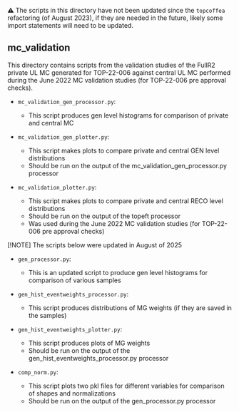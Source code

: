 :warning: The scripts in this directory have not been updated since the `topcoffea` refactoring (of August 2023), if they are needed in the future, likely some import statements will need to be updated.

## mc_validation

This directory contains scripts from the validation studies of the FullR2 private UL MC generated for TOP-22-006 against central UL MC performed during the June 2022 MC validation studies (for TOP-22-006 pre approval checks).

* `mc_validation_gen_processor.py`:
    - This script produces gen level histograms for comparison of private and central MC

* `mc_validation_gen_plotter.py`:
    - This script makes plots to compare private and central GEN level distributions
    - Should be run on the output of the mc_validation_gen_processor.py processor

* `mc_validation_plotter.py`:
    - This script makes plots to compare private and central RECO level distributions
    - Should be run on the output of the topeft processor
    - Was used during the June 2022 MC validation studies (for TOP-22-006 pre approval checks)

[!NOTE] The scripts below were updated in August of 2025
* `gen_processor.py`:
    - This is an updated script to produce gen level histograms for comparison of various samples

* `gen_hist_eventweights_processor.py`:
    - This script produces distributions of MG weights (if they are saved in the samples)

* `gen_hist_eventweights_plotter.py`:
    - This script produces plots of MG weights
    - Should be run on the output of the gen_hist_eventweights_processor.py processor

* `comp_norm.py`:
    - This script plots two pkl files for different variables for comparison of shapes and normalizations
    - Should be run on the output of the gen_processor.py processor
